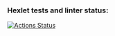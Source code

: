 ### Hexlet tests and linter status:
[![Actions Status](https://github.com/vadim-kudr/frontend-project-lvl2/workflows/hexlet-check/badge.svg)](https://github.com/vadim-kudr/frontend-project-lvl2/actions)